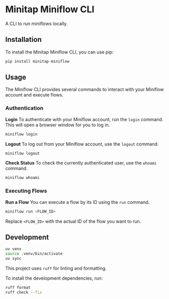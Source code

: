 # Minitap Miniflow CLI

A CLI to run miniflows locally.

## Installation

To install the Minitap Miniflow CLI, you can use pip:

```bash
pip install minitap-miniflow
```

## Usage

The Miniflow CLI provides several commands to interact with your Miniflow account and execute flows.

### Authentication

**Login**
To authenticate with your Miniflow account, run the `login` command. This will open a browser window for you to log in.

```bash
miniflow login
```

**Logout**
To log out from your Miniflow account, use the `logout` command.

```bash
miniflow logout
```

**Check Status**
To check the currently authenticated user, use the `whoami` command.

```bash
miniflow whoami
```

### Executing Flows

**Run a Flow**
You can execute a flow by its ID using the `run` command.

```bash
miniflow run <FLOW_ID>
```

Replace `<FLOW_ID>` with the actual ID of the flow you want to run.

## Development
```bash
uv venv 
source .venv/bin/activate
uv sync
```
This project uses `ruff` for linting and formatting.

To install the development dependencies, run:
```bash
ruff format 
ruff check --fix
```
